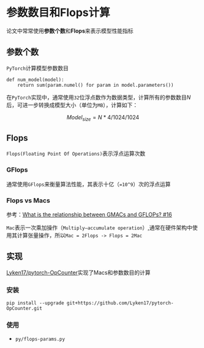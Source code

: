 
# 参数数目和Flops计算

论文中常常使用**参数个数**和**Flops**来表示模型性能指标

## 参数个数

`PyTorch`计算模型参数数目

```
def num_model(model):
    return sum(param.numel() for param in model.parameters())
```

在`PyTorch`实现中，通常使用`32`位浮点数作为数据类型，计算所有的参数数目$N$后，可进一步转换成模型大小（单位为`MB`），计算如下：

$$
Model_{size} = N * 4 / 1024 / 1024
$$

## Flops

`Flops(Floating Point Of Operations)`表示浮点运算次数

### GFlops

通常使用`GFlops`来衡量算法性能，其表示十亿（`=10^9`）次的浮点运算

### Flops vs Macs

参考：[What is the relationship between GMACs and GFLOPs? #16](https://github.com/sovrasov/flops-counter.pytorch/issues/16)

`Mac`表示一次乘加操作（`Multiply–accumulate operation`）,通常在硬件架构中使用其计算张量操作，所以`Mac = 2Flops -> Flops = 2Mac`

## 实现

[Lyken17/pytorch-OpCounter](https://github.com/Lyken17/pytorch-OpCounter)实现了Macs和参数数目的计算

### 安装

```
pip install --upgrade git+https://github.com/Lyken17/pytorch-OpCounter.git
```

### 使用

* `py/flops-params.py`
